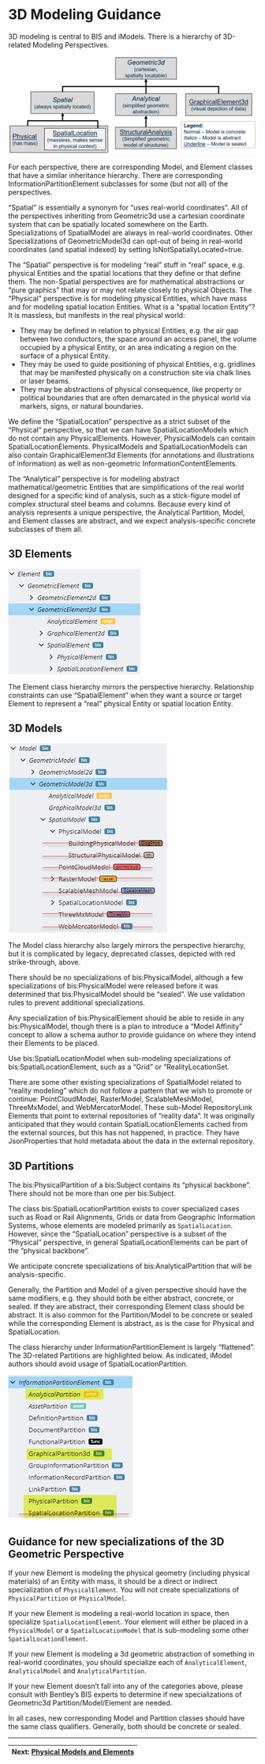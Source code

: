 # 3D Modeling Guidance

3D modeling is central to BIS and iModels. There is a hierarchy of 3D-related Modeling Perspectives.

![3D Perspectives](../media/3d-modeling-perspective-hierarchy.png)

For each perspective, there are corresponding Model, and Element classes that have a similar inheritance hierarchy. There are corresponding InformationPartitionElement subclasses for some (but not all) of the perspectives.

“Spatial” is essentially a synonym for “uses real-world coordinates”. All of the perspectives inheriting from Geometric3d use a cartesian coordinate system that can be spatially located somewhere on the Earth. Specializations of SpatialModel are always in real-world coordinates. Other Specializations of GeometricModel3d can opt-out of being in real-world coordinates (and spatial indexed) by setting IsNotSpatiallyLocated=true.

The “Spatial” perspective is for modeling “real” stuff in “real” space, e.g. physical Entities and the spatial locations that they define or that define them. The non-Spatial perspectives are for mathematical abstractions or “pure graphics” that may or may not relate closely to physical Objects.
The “Physical” perspective is for modeling physical Entities, which have mass and for modeling spatial location Entities. What is a “spatial location Entity”? It is massless, but manifests in the real physical world:

- They may be defined in relation to physical Entities, e.g. the air gap between two conductors, the space around an access panel, the volume occupied by a physical Entity, or an area indicating a region on the surface of a physical Entity.
- They may be used to guide positioning of physical Entities, e.g. gridlines that may be manifested physically on a construction site via chalk lines or laser beams.
- They may be abstractions of physical consequence, like property or political boundaries that are often demarcated in the physical world via markers, signs, or natural boundaries.

We define the “SpatialLocation” perspective as a strict subset of the “Physical” perspective, so that we can have SpatialLocationModels which do not contain any PhysicalElements. However, PhysicalModels can contain SpatialLocationElements. PhysicalModels and SpatialLocationModels can also contain GraphicalElement3d Elements (for annotations and illustrations of information) as well as non-geometric InformationContentElements.

The “Analytical” perspective is for modeling abstract mathematical/geometric Entities that are simplifications of the real world designed for a specific kind of analysis, such as a stick-figure model of complex structural steel beams and columns. Because every kind of analysis represents a unique perspective, the Analytical Partition, Model, and Element classes are abstract, and we expect analysis-specific concrete subclasses of them all.

## 3D Elements

![3D Elements](../media/3d-elements.png)

The Element class hierarchy mirrors the perspective hierarchy. Relationship constraints can use “SpatialElement” when they want a source or target Element to represent a “real” physical Entity or spatial location Entity.

## 3D Models

![3D Models](../media/3d-models.png)

The Model class hierarchy also largely mirrors the perspective hierarchy, but it is complicated by legacy, deprecated classes, depicted with red strike-through, above.

There should be no specializations of bis:PhysicalModel, although a few specializations of bis:PhysicalModel were released before it was determined that bis:PhysicalModel should be “sealed”. We use validation rules to prevent additional specializations.

Any specialization of bis:PhysicalElement should be able to reside in any bis:PhysicalModel, though there is a plan to introduce a “Model Affinity” concept to allow a schema author to provide guidance on where they intend their Elements to be placed.

Use bis:SpatialLocationModel when sub-modeling specializations of bis:SpatialLocationElement, such as a “Grid” or “RealityLocationSet.

There are some other existing specializations of SpatialModel related to “reality modeling” which do not follow a pattern that we wish to promote or continue: PointCloudModel, RasterModel, ScalableMeshModel, ThreeMxModel, and WebMercatorModel. These sub-Model RepositoryLink Elements that point to external repositories of “reality data”. It was originally anticipated that they would contain SpatialLocationElements cached from the external sources, but this has not happened, in practice. They have JsonProperties that hold metadata about the data in the external repository.

## 3D Partitions

The bis:PhysicalPartition of a bis:Subject contains its “physical backbone”. There should not be more than one per bis:Subject.

The class bis:SpatialLocationPartition exists to cover specialized cases such as Road or Rail Alignments, Grids or data from Geographic Information Systems, whose elements are modeled primarily as `SpatialLocation`. However, since the “SpatialLocation” perspective is a subset of the “Physical” perspective, in general SpatialLocationElements can be part of the “physical backbone”.

We anticipate concrete specializations of bis:AnalyticalPartition that will be analysis-specific.

Generally, the Partition and Model of a given perspective should have the same modifiers, e.g. they should both be either abstract, concrete, or sealed. If they are abstract, their corresponding Element class should be abstract. It is also common for the Partition/Model to be concrete or sealed while the corresponding Element is abstract, as is the case for Physical and SpatialLocation.

The class hierarchy under InformationPartitionElement is largely “flattened”. The 3D-related Partitions are highlighted below. As indicated, iModel authors should avoid usage of SpatialLocationPartition.

![3D Partitions](../media/3d-partitions.png)

## Guidance for new specializations of the 3D Geometric Perspective

If your new Element is modeling the physical geometry (including physical materials) of an Entity with mass, it should be a direct or indirect specialization of `PhysicalElement`. You will not create specializations of `PhysicalPartition` or `PhysicalModel`.

If your new Element is modeling a real-world location in space, then specialize `SpatialLocationElement`. Your element will either be placed in a `PhysicalModel` or a `SpatialLocationModel` that is sub-modeling some other `SpatialLocationElement`.

If your new Element is modeling a 3d geometric abstraction of something in real-world coordinates, you should specialize each of `AnalyticalElement`, `AnalyticalModel` and `AnalyticalPartition`.

If your new Element doesn’t fall into any of the categories above, please consult with Bentley’s BIS experts to determine if new specializations of Geometric3d Partition/Model/Element are needed.

In all cases, new corresponding Model and Partition classes should have the same class qualifiers. Generally, both should be concrete or sealed.

---
| Next: [Physical Models and Elements](./physical-models-and-elements.md)
|:---
